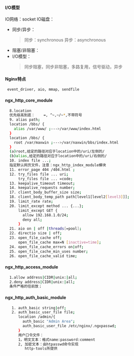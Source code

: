 #### I/O模型
IO网络：socket
IO磁盘：
+ 同步/异步：
  > 同步：synchronous
  > 异步：asynchronous
+ 阻塞/非阻塞：
+ I/O模型：
  > 同步阻塞，同步非阻塞，多路复用，信号驱动，异步

#### Nginx特点
     event_driver, aio, mmap, sendfile

#### ngx_http_core_module
   ```bash
     8.location
     优先级高到底：    =, ^~,~/~*,不带符号
     9. alias path;
     location /bbs/ {
       alias /var/www/ ;--->/var/www/index.html
     }
     location /bbs/ {
       root /var/maxwin ;--->/var/naxwin/bbs/index.html
     }
     (a)root,给定的路径对应于location中的/uri/左侧的/
     (b)alias,给定的路径对应于location中的/uri/右侧的/
     10. index file ...;
     指定默认网页文件，注意：ngx_http_index_module模块
     11. error_page 404 /404.html ;
     12. try_files file ... uri;
         try_files file ... =code;
     13. keepalive_timeout timeout;
     14. keepalive_requests number;
     17. client_body_buffer_size size;
     18. client_body_temp_path path[level1[level2[level3]]];
     19. limit_rate rate;
     20. limit_except method ... {...};
         limit_except GET {
           allow 192.168.1.0/24;
           deny all;
         }
     21. aio on | off |threads[=pool];
     22. directio size | off;
     23. open_file_cache off;
         open_file_cache max=N [inactive=time];
     24. open_file_cache_errors on|off;
     25. open_file_cache_min_uses number;
     26. open_file_cache_valid time;
   ```
   #### ngx_http_access_module
   ```bash
     1.allow address|CIDR|unix:|all;
     2.deny address|CIDR|unix:|all;
     条件严格的往前放；
   ```
   #### ngx_http_auth_basic_module
   ```bash
      1. auth_basic string|off;
      2. auth_basic_user_file file;
         location /admin/{
           auth_basic "Admin Area";
           auth_basic_user_file /etc/nginx/.ngxpasswd;
         }
         用户口令文件：
         1，明文文本：格式name:password:comment
         2, 加密文本：由htpasswd命令实现
            http-tools所提供
   ```
